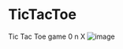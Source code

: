 # TicTacToe
Tic Tac Toe game 0 n X
![image](https://github.com/user-attachments/assets/f0ea768f-a4eb-4678-bdc9-cb2a87b923e6)
